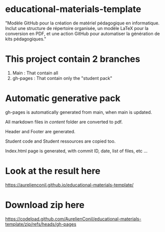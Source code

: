 # educational-materials-template
"Modèle GitHub pour la création de matériel pédagogique en informatique. Inclut une structure de répertoire organisée, un modèle LaTeX pour la conversion en PDF, et une action GitHub pour automatiser la génération de kits pédagogiques."

# This project contain 2 branches
1. Main  : That contain all
2. gh-pages : That contain only the "student pack"

# Automatic generative pack
gh-pages is automatically generated from main, when main is updated.

All markdown files in *content* folder are converted to pdf. 

Header and Footer are generated. 

Student code and Student ressources are copied too.

Index.html page is generated, with commit ID, date, list of files, etc ...




# Look at the result here
https://aurelienconil.github.io/educational-materials-template/

# Download zip here
https://codeload.github.com/AurelienConil/educational-materials-template/zip/refs/heads/gh-pages

